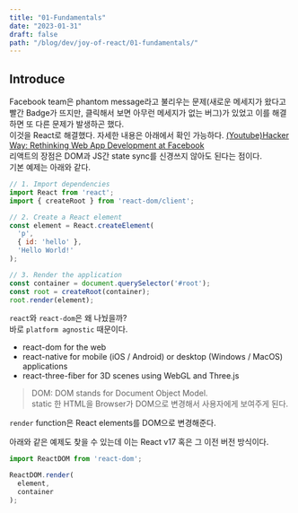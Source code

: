 ```yaml
---
title: "01-Fundamentals"
date: "2023-01-31"
draft: false
path: "/blog/dev/joy-of-react/01-fundamentals/"
---
```


## Introduce

Facebook team은 phantom message라고 불리우는 문제(새로운 메세지가 왔다고 빨간 Badge가 뜨지만, 클릭해서 보면 아무런 메세지가 없는 버그)가 있었고 이를 해결하면 또 다른 문제가 발생하곤 했다.
<br />
이것을 React로 해결했다. 자세한 내용은 아래에서 확인 가능하다.
[(Youtube)Hacker Way: Rethinking Web App Development at Facebook](https://youtu.be/nYkdrAPrdcw?t=624)
<br />
리액트의 장점은 DOM과 JS간 state sync를 신경쓰지 않아도 된다는 점이다.
<br />
기본 예제는 아래와 같다.
```javascript
// 1. Import dependencies
import React from 'react';
import { createRoot } from 'react-dom/client';

// 2. Create a React element
const element = React.createElement(
  'p',
  { id: 'hello' },
  'Hello World!'
);

// 3. Render the application
const container = document.querySelector('#root');
const root = createRoot(container);
root.render(element);
```
`react`와 `react-dom`은 왜 나눴을까? <br/>
바로 `platform agnostic` 때문이다.

* react-dom for the web
* react-native for mobile (iOS / Android) or desktop (Windows / MacOS) applications
* react-three-fiber for 3D scenes using WebGL and Three.js

> DOM: DOM stands for Document Object Model. <br/>
static 한 HTML을 Browser가 DOM으로 변경해서 사용자에게 보여주게 된다.

`render` function은 React elements를 DOM으로 변경해준다.

아래와 같은 예제도 찾을 수 있는데 이는 React v17 혹은 그 이전 버전 방식이다.
```javascript
import ReactDOM from 'react-dom';

ReactDOM.render(
  element,
  container
);
```
